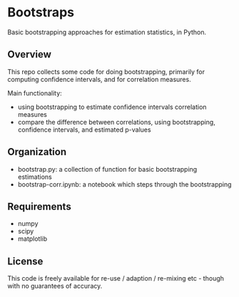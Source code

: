 # Bootstraps

Basic bootstrapping approaches for estimation statistics, in Python.

## Overview

This repo collects some code for doing bootstrapping, primarily for computing confidence intervals, and for correlation measures.

Main functionality:
- using bootstrapping to estimate confidence intervals correlation measures
- compare the difference between correlations, using bootstrapping, confidence intervals, and estimated p-values

## Organization

- bootstrap.py: a collection of function for basic bootstrapping estimations
- bootstrap-corr.ipynb: a notebook which steps through the bootstrapping

## Requirements

- numpy
- scipy
- matplotlib

## License

This code is freely available for re-use / adaption / re-mixing etc - though with no guarantees of accuracy.
